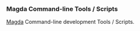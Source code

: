 ### Magda Command-line Tools / Scripts

[Magda](https://github.com/magda-io/magda) Command-line development Tools / Scripts.
